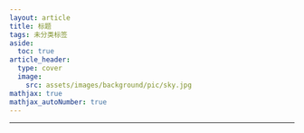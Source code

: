 ```yaml
---
layout: article
title: 标题
tags: 未分类标签
aside:
  toc: true
article_header:
  type: cover
  image:
    src: assets/images/background/pic/sky.jpg
mathjax: true
mathjax_autoNumber: true
---
```


<!--more-->

---
